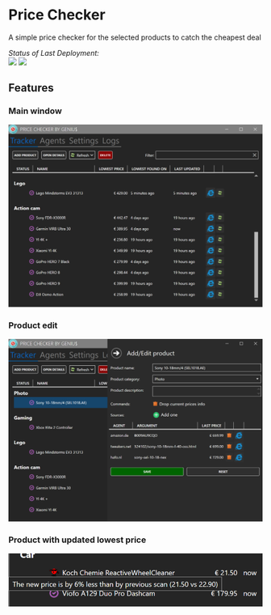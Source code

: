 # Price Checker

A simple price checker for the selected products to catch the cheapest deal

_Status of Last Deployment:_<br/>
<img src="https://github.com/hwndmaster/price-checker/workflows/WPF%20CI/badge.svg?branch=master"> <img src="https://github.com/hwndmaster/price-checker/workflows/WPF%20CD/badge.svg?branch=master"><br>

## Features

### Main window

![Main window](docs/assets/MainWindow.png)

### Product edit

![Product edit](docs/assets/ProductEdit.png)

### Product with updated lowest price

![Product with updated lowest price](docs/assets/ProductWithUpdatedLowestPrice.png)
